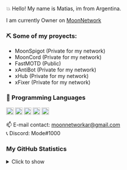 💥 Hello! My name is Matias, im from Argentina.

I am currently Owner on [MoonNetwork](https://discord.io/networkmoon)

### ⛏️ Some of my proyects:
- MoonSpigot (Private for my network)
- MoonCord (Private for my network)
- FastMOTD (Public)
- xAntiBot (Private for my network)
- xHub (Private for my network)
- xFixer (Private for my network)

### 🔮 Programming Languages
<code><img height="20" src="https://cdn.jsdelivr.net/gh/devicons/devicon/icons/javascript/javascript-original.svg"></code>
<code><img height="20" src="https://cdn.jsdelivr.net/gh/devicons/devicon/icons/java/java-original.svg"></code>
<code><img height="20" src="https://cdn.jsdelivr.net/gh/devicons/devicon/icons/html5/html5-original.svg"></code>
<code><img height="20" src="https://cdn.jsdelivr.net/gh/devicons/devicon/icons/css3/css3-original.svg"></code>
<code><img height="20" src="https://cdn.jsdelivr.net/gh/devicons/devicon/icons/mysql/mysql-original.svg"></code>

📫 E-mail contact: moonnetworkar@gmail.com <br>
📞 Discord: Mode#1000

### My GitHub Statistics
<details>
   <summary>Click to show</summary>
   <img align="Left" alt="MOde's Github Stats" src="https://github-readme-stats.vercel.app/api?username=DevModee&include_all_commits=true&count_private=true&show_icons=true&hide_border=true&theme=dark" />
   <img style="float: right;" alt="Most Used Languages" src="https://github-readme-stats.vercel.app/api/top-langs/?username=DevModee&langs_count=10&layout=compact&hide_border=true&theme=dark"/>
</details>
